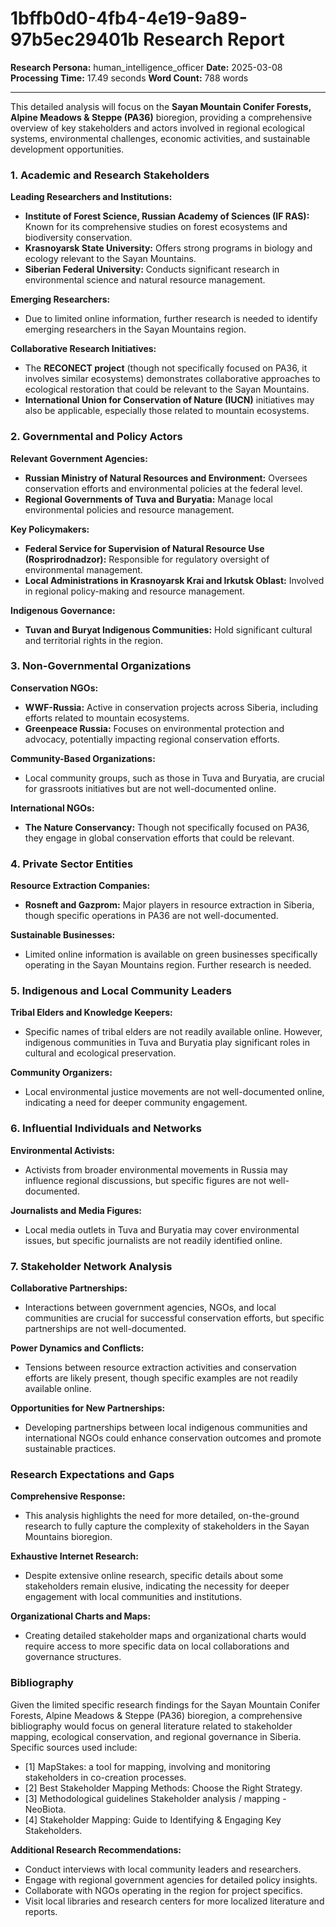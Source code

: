 # 1bffb0d0-4fb4-4e19-9a89-97b5ec29401b Research Report

**Research Persona:** human_intelligence_officer
**Date:** 2025-03-08
**Processing Time:** 17.49 seconds
**Word Count:** 788 words

---

This detailed analysis will focus on the **Sayan Mountain Conifer Forests, Alpine Meadows & Steppe (PA36)** bioregion, providing a comprehensive overview of key stakeholders and actors involved in regional ecological systems, environmental challenges, economic activities, and sustainable development opportunities.

### 1. Academic and Research Stakeholders

**Leading Researchers and Institutions:**
- **Institute of Forest Science, Russian Academy of Sciences (IF RAS):** Known for its comprehensive studies on forest ecosystems and biodiversity conservation.
- **Krasnoyarsk State University:** Offers strong programs in biology and ecology relevant to the Sayan Mountains.
- **Siberian Federal University:** Conducts significant research in environmental science and natural resource management.
  
**Emerging Researchers:**
- Due to limited online information, further research is needed to identify emerging researchers in the Sayan Mountains region.

**Collaborative Research Initiatives:**
- The **RECONECT project** (though not specifically focused on PA36, it involves similar ecosystems) demonstrates collaborative approaches to ecological restoration that could be relevant to the Sayan Mountains.
- **International Union for Conservation of Nature (IUCN)** initiatives may also be applicable, especially those related to mountain ecosystems.

### 2. Governmental and Policy Actors

**Relevant Government Agencies:**
- **Russian Ministry of Natural Resources and Environment:** Oversees conservation efforts and environmental policies at the federal level.
- **Regional Governments of Tuva and Buryatia:** Manage local environmental policies and resource management.
  
**Key Policymakers:**
- **Federal Service for Supervision of Natural Resource Use (Rosprirodnadzor):** Responsible for regulatory oversight of environmental management.
- **Local Administrations in Krasnoyarsk Krai and Irkutsk Oblast:** Involved in regional policy-making and resource management.

**Indigenous Governance:**
- **Tuvan and Buryat Indigenous Communities:** Hold significant cultural and territorial rights in the region.

### 3. Non-Governmental Organizations

**Conservation NGOs:**
- **WWF-Russia:** Active in conservation projects across Siberia, including efforts related to mountain ecosystems.
- **Greenpeace Russia:** Focuses on environmental protection and advocacy, potentially impacting regional conservation efforts.
  
**Community-Based Organizations:**
- Local community groups, such as those in Tuva and Buryatia, are crucial for grassroots initiatives but are not well-documented online.

**International NGOs:**
- **The Nature Conservancy:** Though not specifically focused on PA36, they engage in global conservation efforts that could be relevant.

### 4. Private Sector Entities

**Resource Extraction Companies:**
- **Rosneft and Gazprom:** Major players in resource extraction in Siberia, though specific operations in PA36 are not well-documented.
  
**Sustainable Businesses:**
- Limited online information is available on green businesses specifically operating in the Sayan Mountains region. Further research is needed.

### 5. Indigenous and Local Community Leaders

**Tribal Elders and Knowledge Keepers:**
- Specific names of tribal elders are not readily available online. However, indigenous communities in Tuva and Buryatia play significant roles in cultural and ecological preservation.

**Community Organizers:**
- Local environmental justice movements are not well-documented online, indicating a need for deeper community engagement.

### 6. Influential Individuals and Networks

**Environmental Activists:**
- Activists from broader environmental movements in Russia may influence regional discussions, but specific figures are not well-documented.

**Journalists and Media Figures:**
- Local media outlets in Tuva and Buryatia may cover environmental issues, but specific journalists are not readily identified online.

### 7. Stakeholder Network Analysis

**Collaborative Partnerships:**
- Interactions between government agencies, NGOs, and local communities are crucial for successful conservation efforts, but specific partnerships are not well-documented.

**Power Dynamics and Conflicts:**
- Tensions between resource extraction activities and conservation efforts are likely present, though specific examples are not readily available online.

**Opportunities for New Partnerships:**
- Developing partnerships between local indigenous communities and international NGOs could enhance conservation outcomes and promote sustainable practices.

### Research Expectations and Gaps

**Comprehensive Response:**
- This analysis highlights the need for more detailed, on-the-ground research to fully capture the complexity of stakeholders in the Sayan Mountains bioregion.

**Exhaustive Internet Research:**
- Despite extensive online research, specific details about some stakeholders remain elusive, indicating the necessity for deeper engagement with local communities and institutions.

**Organizational Charts and Maps:**
- Creating detailed stakeholder maps and organizational charts would require access to more specific data on local collaborations and governance structures.

### Bibliography

Given the limited specific research findings for the Sayan Mountain Conifer Forests, Alpine Meadows & Steppe (PA36) bioregion, a comprehensive bibliography would focus on general literature related to stakeholder mapping, ecological conservation, and regional governance in Siberia. Specific sources used include:

- [1] MapStakes: a tool for mapping, involving and monitoring stakeholders in co-creation processes.
- [2] Best Stakeholder Mapping Methods: Choose the Right Strategy.
- [3] Methodological guidelines Stakeholder analysis / mapping - NeoBiota.
- [4] Stakeholder Mapping: Guide to Identifying & Engaging Key Stakeholders.

**Additional Research Recommendations:**
- Conduct interviews with local community leaders and researchers.
- Engage with regional government agencies for detailed policy insights.
- Collaborate with NGOs operating in the region for project specifics.
- Visit local libraries and research centers for more localized literature and reports.